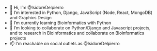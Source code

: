 - 👋 Hi, I’m @IsidoreDelpierro
- 👀 I’m interested in Python, Django, JavaScript (Node, React, MongoDB) and Graphics Design
- 🌱 I’m currently learning Bioinformatics with Python
- 💞️ I’m looking to collaborate on Python/Django and Javascript projects, and to research in Bioinformatics and collaborate on Bioinformatics projects
- 📫 I'm reachable on social outlets as @IsidoreDelpierro

<!---
IsidoreDelpierro/IsidoreDelpierro is a ✨ special ✨ repository because its `README.md` (this file) appears on your GitHub profile.
You can click the Preview link to take a look at your changes.
--->
